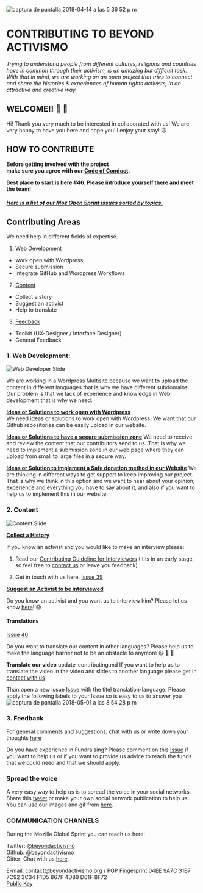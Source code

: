 ![captura de pantalla 2018-04-14 a las 5 36 52 p m](https://user-images.githubusercontent.com/32823481/38769888-7f244cea-400a-11e8-80a7-293dc415c086.png)  

# CONTRIBUTING TO BEYOND ACTIVISMO

_Trying to understand people from different cultures, religions and countries have in common through their activism, is an amazing but difficult task. With that in mind, we are working on an open project that tries to connect and share the histories & experiences of human rights activists, in an attractive and creative way._



## **WELCOME!!** 🎉 🎉

Hi! Thank you very much to be interested in collaborated with us!  We are very happy to have you here and hope you'll  enjoy your stay! 😃

## HOW TO CONTRIBUTE

**Before getting involved with the project  
make sure you agree with our [Code of Conduct](https://github.com/Beyondactivismo/Beyondactivismo/blob/master/CODE_OF_CONDUCT.md).**


**Best place to start is here #46. Please introduce yourself there and meet the team!**


 ##### [Here is a list of our Moz Open Sprint issues sorted by topics.](https://github.com/Beyondactivismo/Beyondactivismo/projects/7) #####


## Contributing Areas

We need help in different fields of expertise.  
1. [Web Development](#1-web-development)  
  + work open with Wordpress
  + Secure submission
  + Integrate GitHub and Wordpress Workflows

2. [Content](#2-content)  
  + Collect a story
  + Suggest an activist
  + Help to translate

3. [Feedback](#3-feedback)
  + Toolkit (UX-Designer / Interface Designer)
  + General Feedback


### 1. Web Development:
![Web Developer Slide](https://github.com/Beyondactivismo/Beyondactivismo/blob/master/fotos/contribue-webdevelopers-small.jpg)

We are working in a Wordpress Multisite because we want to upload the content in different languages that is why we have different subdomains. Our problem is that we lack of experience and knowledge in Web development that is why we need:

 **[Ideas or Solutions to work open with Wordpress](https://github.com/Beyondactivismo/Beyondactivismo/issues/34)**   
We need ideas or solutions to work open with Wordpress. We want that our Github repositories can be easily upload in our website.  


**[Ideas or Solutions to have a secure submission zone](https://github.com/Beyondactivismo/Beyondactivismo/issues/36)**
We need to receive and review the content that our contributors send to us. That is why we need to implement a submission zone in our web page where they can upload from small to large files in a secure way.


**[Ideas or Solution to implement a Safe donation method in our Website](https://github.com/Beyondactivismo/Beyondactivismo/issues/35)**
We are thinking in different ways to get support to keep improving our project. That is why we think in this option and we want to hear about your opinion, experience and everything you have to say about it, and also if you want to help us to implement this in our website.



### 2. Content

![Content Slide](https://github.com/Beyondactivismo/Beyondactivismo/blob/master/fotos/Contribute_Content-small.jpg)


[**Collect a History**](https://github.com/Beyondactivismo/Beyondactivismo/issues/39)

If you know an activist and you would like to make an interview please:
1. Read our [Contributing Guideline for Interviewers](https://github.com/Beyondactivismo/Beyondactivismo/GUIDELINES/toolkit/2_Collecting_History_Guideline.md) (It is in an early stage, so feel free to [contact us](communication-channels) or leave you feedback)  

2. Get in touch with us here. [Issue 39](https://github.com/Beyondactivismo/Beyondactivismo/issues/39)

**[Suggest an Activist to be interviewed](https://github.com/Beyondactivismo/Beyondactivismo/issues/38)**

Do you know an activist and you want us to interview him? Please let us know [here](https://github.com/Beyondactivismo/Beyondactivismo/issues/38)! 😃
#### Translations            
[Issue 40](https://github.com/Beyondactivismo/Beyondactivismo/issues/40)

Do you want to translate our content in other languages? Please help us to make the language barrier not to be an obstacle to anymore 😃 💪 💪  

**Translate our video**
update-contributing.md
If you want to help us to translate the video in the video and slides to another language please get in [contact with us](https://github.com/Beyondactivismo/Beyondactivismo/issues/40)


Than open a new issue  [Issue](https://github.com/Beyondactivismo/Beyondactivismo/issues/new) with the titel translation-language. Please apply the following labels to your Issue so is easy to us to answer you  ![captura de pantalla 2018-05-01 a las 8 54 28 p m](https://user-images.githubusercontent.com/32823481/39488249-ebba9470-4d81-11e8-8ee6-f6bf3193a00e.png)


### 3. Feedback

For general comments and suggestions, chat with us or write down your thoughts   [here](https://github.com/Beyondactivismo/Beyondactivismo/issues/43)


Do you have experience in Fundraising? Please comment on this [Issue](https://github.com/Beyondactivismo/Beyondactivismo/issues/44) if you want to help us or if you want to provide us advice to reach the funds that we could need and that we should apply.

### Spread the voice

A very easy way to help us is to spread the voice in your social networks.
Share this [tweet](https://twitter.com/home?status=Hi!%20I%20am%20contributing%20with%20%40beyondactivismo!%20Join%20us%20in%20this%20%23Mozsprint2018%20and%20see%20how%20to%20contribute%20with%20this%20project!%20https%3A//github.com/Beyondactivismo/Beyondactivismo/blob/master/CONTRIBUTING.md) or make your own social network publication to help us.
You can use our images and gif from [here](https://github.com/Beyondactivismo/Beyondactivismo/tree/master/Logo).



### COMMUNICATION CHANNELS

During the Mozilla Global Sprint you can reach us here:

Twitter: [@beyondactivismo](https://twitter.com/beyondactivismo)   
Github:  @beyondactivismo  
Gitter:  Chat with us [here](https://gitter.im/Beyond-Activismo/BA-Mozsprint2018?utm_source=share-link&utm_medium=link&utm_campaign=share-link).  

E-mail: contact@beyondactivismo.org / PGP Fingerprint 04EE 9A7C 31B7 7C92 3C34 F1D5 867F 4D89 D61F 8F72     
[Public Key](https://pgp.mit.edu/pks/lookup?op=get&search=0x867F4D89D61F8F72)
